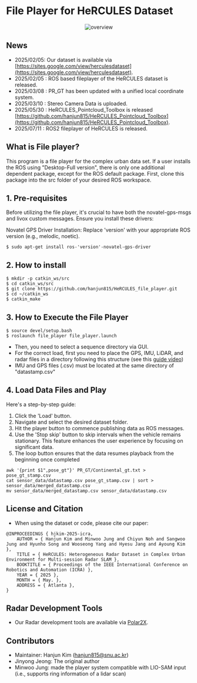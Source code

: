 # File Player for HeRCULES Dataset

 <div align="center">
    
  ![overview](https://github.com/user-attachments/assets/c3b71b0e-3a5f-4c9c-91e3-bc6c23870f03)

 </div>

## News
- 2025/02/05: Our dataset is available via [https://sites.google.com/view/herculesdataset](https://sites.google.com/view/herculesdataset).
- 2025/02/05 : ROS based fileplayer of the HeRCULES dataset is released.
- 2025/03/08 : PR_GT has been updated with a unified local coordinate system.
- 2025/03/10 : Stereo Camera Data is uploaded.
- 2025/05/30 : HeRCULES_Pointcloud_Toolbox is released [https://github.com/hanjun815/HeRCULES_Pointcloud_Toolbox](https://github.com/hanjun815/HeRCULES_Pointcloud_Toolbox).
- 2025/07/11 : ROS2 fileplayer of HeRCULES is released.
  
## What is File player?
This program is a file player for the complex urban data set. If a user installs the ROS using "Desktop-Full version", there is only one additional dependent package, except for the ROS default package. First, clone this package into the src folder of your desired ROS workspace.

## 1. Pre-requisites
Before utilizing the file player, it's crucial to have both the novatel-gps-msgs and livox custom messages. Ensure you install these drivers:

Novatel GPS Driver Installation:
Replace 'version' with your appropriate ROS version (e.g., melodic, noetic).
```
$ sudo apt-get install ros-'version'-novatel-gps-driver
```

## 2. How to install
```
$ mkdir -p catkin_ws/src
$ cd catkin_ws/src
$ git clone https://github.com/hanjun815/HeRCULES_file_player.git
$ cd ~/catkin_ws
$ catkin_make
```

## 3. How to Execute the File Player

```
$ source devel/setup.bash
$ roslaunch file_player file_player.launch
```
- Then, you need to select a sequence directory via GUI.
- For the correct load, first you need to place the GPS, IMU, LiDAR, and radar files in a directory following this structure (see this [guide video](https://youtu.be/uU-FC-GmHXA?t=45)) 
- IMU and GPS files (.csv) must be located at the same directory of "datastamp.csv"

## 4. Load Data Files and Play
Here's a step-by-step guide:

1. Click the 'Load' button.
2. Navigate and select the desired dataset folder.
3. Hit the player button to commence publishing data as ROS messages.
4. Use the 'Stop skip' button to skip intervals when the vehicle remains stationary. This feature enhances the user experience by focusing on significant data.
5. The loop button ensures that the data resumes playback from the beginning once completed

```
awk '{print $1",pose_gt"}' PR_GT/Continental_gt.txt > pose_gt_stamp.csv
cat sensor_data/datastamp.csv pose_gt_stamp.csv | sort > sensor_data/merged_datastamp.csv
mv sensor_data/merged_datastamp.csv sensor_data/datastamp.csv
```

## License and Citation
- When using the dataset or code, please cite our paper:
```
@INPROCEEDINGS { hjkim-2025-icra,
    AUTHOR = { Hanjun Kim and Minwoo Jung and Chiyun Noh and Sangwoo Jung and Hyunho Song and Wooseong Yang and Hyesu Jang and Ayoung Kim },
    TITLE = { HeRCULES: Heterogeneous Radar Dataset in Complex Urban Environment for Multi-session Radar SLAM },
    BOOKTITLE = { Proceedings of the IEEE International Conference on Robotics and Automation (ICRA) },
    YEAR = { 2025 },
    MONTH = { May. },
    ADDRESS = { Atlanta },
}
```

## Radar Development Tools
- Our Radar development tools are available via [Polar2X](https://github.com/hanjun815/Polar2X).

## Contributors
- Maintainer: Hanjun Kim (hanjun815@snu.ac.kr)
- Jinyong Jeong: The original author
- Minwoo Jung: made the player system compatible with LIO-SAM input (i.e., supports ring information of a lidar scan)


